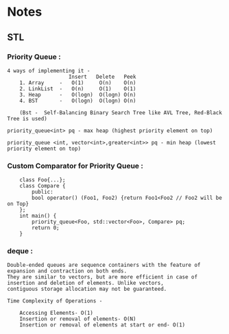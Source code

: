 # Notes

## STL

### Priority Queue :
    4 ways of implementing it -
                        Insert   Delete   Peek
        1. Array     -   O(1)     O(n)    O(n) 
        2. LinkList  -   O(n)     O(1)    O(1) 
        3. Heap      -   O(logn)  O(logn) O(n) 
        4. BST       -   O(logn)  O(logn) O(n) 

        (Bst -  Self-Balancing Binary Search Tree like AVL Tree, Red-Black Tree is used)

    priority_queue<int> pq - max heap (highest priority element on top)

    priority_queue <int, vector<int>,greater<int>> pq - min heap (lowest priority element on top)

### Custom Comparator for Priority Queue :
    
        class Foo{...};
        class Compare {
            public:
            bool operator() (Foo1, Foo2) {return Foo1<Foo2 // Foo2 will be on Top}
        };
        int main() {
            priority_queue<Foo, std::vector<Foo>, Compare> pq;
            return 0;
        }

### deque :

    Double-ended queues are sequence containers with the feature of expansion and contraction on both ends. 
    They are similar to vectors, but are more efficient in case of insertion and deletion of elements. Unlike vectors, 
    contiguous storage allocation may not be guaranteed. 

    Time Complexity of Operations -
        
        Accessing Elements- O(1)
        Insertion or removal of elements- O(N)
        Insertion or removal of elements at start or end- O(1)
